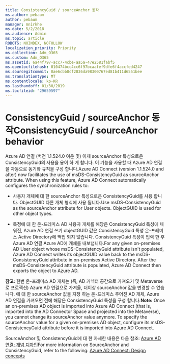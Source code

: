 ```yaml
---
title: ConsistencyGuid / sourceAnchor 동작
ms.author: pebaum
author: pebaum
manager: mnirkhe
ms.date: 5/2/2018
ms.audience: Admin
ms.topic: article
ROBOTS: NOINDEX, NOFOLLOW
localization_priority: Priority
ms.collection: Adm_O365
ms.custom: Adm_O365
ms.assetid: 6a44f797-acc7-4cbe-aa5a-47e2581fabf5
ms.openlocfilehash: 010474bcc4cc6f97bcaafef9dfe6f4accfed4247
ms.sourcegitcommit: 0ae6cbb8cf2836da98300767ed81b411d6551bee
ms.translationtype: MT
ms.contentlocale: ko-KR
ms.lasthandoff: 01/30/2019
ms.locfileid: "29659597"
---
```

# <a name="consistencyguid--sourceanchor-behavior"></a><span data-ttu-id="3a6f9-102">ConsistencyGuid / sourceAnchor 동작</span><span class="sxs-lookup"><span data-stu-id="3a6f9-102">ConsistencyGuid / sourceAnchor behavior</span></span>

<span data-ttu-id="3a6f9-p101">Azure AD 연결 (버전 1.1.524.0 여운 및) 이제 sourceAnchor 특성으로은 ConsistencyGuid의 사용을 용이 하 게 합니다. 이 기능을 사용할 때 Azure AD 연결을 자동으로 동기화 규칙을 구성 합니다.</span><span class="sxs-lookup"><span data-stu-id="3a6f9-p101">Azure AD Connect (version 1.1.524.0 and after) now facilitates the use of msDS-ConsistencyGuid as sourceAnchor attribute. When using this feature, Azure AD Connect automatically configures the synchronization rules to:</span></span>
  
- <span data-ttu-id="3a6f9-p102">사용자 개체에 대 한 sourceAnchor 특성으로은 ConsistencyGuid를 사용 합니다. ObjectGUID 다른 개체 형식에 사용 됩니다.</span><span class="sxs-lookup"><span data-stu-id="3a6f9-p102">Use msDS-ConsistencyGuid as the sourceAnchor attribute for User objects. ObjectGUID is used for other object types.</span></span>
    
- <span data-ttu-id="3a6f9-p103">특정에 대 한 온-프레미스 AD 사용자 개체를 해당은 ConsistencyGuid 특성에 채워진, Azure AD 연결 쓰기 objectGUID 값은 ConsistencyGuid 특성 온-프레미스 Active Directory에 백업 되지 않습니다. ConsistencyGuid 특성이 입력 한 후 Azure AD 연결 Azure AD에 개체를 내보냅니다.</span><span class="sxs-lookup"><span data-stu-id="3a6f9-p103">For any given on-premises AD User object whose msDS-ConsistencyGuid attribute isn't populated, Azure AD Connect writes its objectGUID value back to the msDS-ConsistencyGuid attribute in on-premises Active Directory. After the msDS-ConsistencyGuid attribute is populated, Azure AD Connect then exports the object to Azure AD.</span></span>
    
 <span data-ttu-id="3a6f9-p104">**참고:** 한번 온-프레미스 AD 개체는 (즉, AD 커넥터 공간으로 가져오기 및 Metaverse로 프로젝션) Azure AD 연결으로 가져올, 더이상 sourceAnchor 값을 변경할 수 없습니다. 에 대 한 sourceAnchor 값을 지정 하는 온-프레미스 주어진 AD 개체, Azure AD 연결을 가져오면 전에 해당은 ConsistencyGuid 특성을 구성 합니다.</span><span class="sxs-lookup"><span data-stu-id="3a6f9-p104">**Note:** Once an on-premises AD object is imported into Azure AD Connect (that is, imported into the AD Connector Space and projected into the Metaverse), you cannot change its sourceAnchor value anymore. To specify the sourceAnchor value for a given on-premises AD object, configure its msDS-ConsistencyGuid attribute before it is imported into Azure AD Connect.</span></span> 
  
<span data-ttu-id="3a6f9-111">SourceAnchor 및 ConsistencyGuid에 대 한 자세한 내용은 다음 참조: [Azure AD 연결: 개념 디자인](https://docs.microsoft.com/azure/active-directory/connect/active-directory-aadconnect-design-concepts)</span><span class="sxs-lookup"><span data-stu-id="3a6f9-111">For more information on SourceAnchor and ConsistencyGuid, refer to the following: [Azure AD Connect: Design concepts](https://docs.microsoft.com/azure/active-directory/connect/active-directory-aadconnect-design-concepts)</span></span>
  

